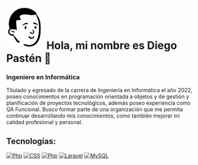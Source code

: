 # <img src="https://raw.githubusercontent.com/dgroes/dgroes/main/head.png" alt="Diego Pastén" width="100"/> Hola, mi nombre es Diego Pastén 👋
<h3>Ingeniero en Informática</h3>

<p>Titulado y egresado de la carrera de Ingeniería en Informática el año 2022, poseo conocimientos en programación orientada a objetos y de gestión y planificación de proyectos tecnológicos, además poseo experiencia como QA Funcional.
Busco formar parte de una organización que me permita continuar desarrollando mis conocimientos, como también mejorar mi calidad profesional y personal.</p>


## Tecnologías:
[![Php](https://img.shields.io/badge/Html-f16c32?style=for-the-badge&logo=html&logoColor=white&labelColor=101010)]()
[![CSS](https://img.shields.io/badge/Css-37b1df?style=for-the-badge&logo=css&logoColor=white&labelColor=101010)]()
[![Php](https://img.shields.io/badge/Php-7a86b8?style=for-the-badge&logo=php&logoColor=white&labelColor=101010)]()
[![Laravel](https://img.shields.io/badge/Laravel-f6372e?style=for-the-badge&logo=laravel&logoColor=white&labelColor=101010)]()
[![MySQL](https://img.shields.io/badge/MySQL-4479A1?style=for-the-badge&logo=mysql&logoColor=white&labelColor=101010)]()
</br>
